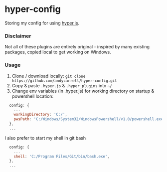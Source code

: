 # hyper-config
Storing my config for using [hyper.is](https://hyper.is/).

### Disclaimer
Not all of these plugins are entirely original - inspired by many existing packages, copied local to get working on Windows.

### Usage
1. Clone / download locally: `git clone https://github.com/andycarrell/hyper-config.git`
2. Copy & paste `.hyper.js` & `.hyper_plugins` into `~/`
3. Change env variables (in .hyper.js) for working directory on startup & powershell location:
```js
  config: {
    ...
    workingDirectory: 'C:/',
    pwsPath: 'C:/Windows/System32/WindowsPowershell/v1.0/powershell.exe'
  },
  ...
```

I also prefer to start my shell in git bash
```js
  config: {
    ...
    shell: 'C:/Program Files/Git/bin/bash.exe',
  },
  ...
```
